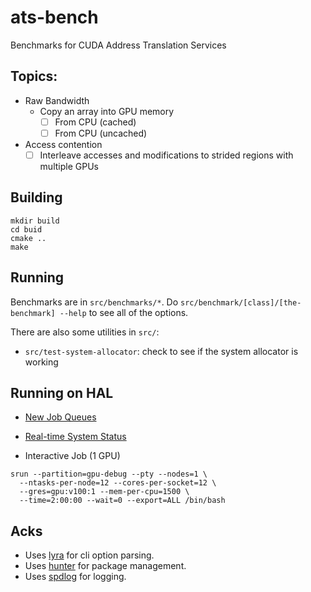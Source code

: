 # ats-bench

Benchmarks for CUDA Address Translation Services

## Topics:

* Raw Bandwidth
  * Copy an array into GPU memory
    - [ ] From CPU (cached)
    - [ ] From CPU (uncached)
* Access contention
  - [ ] Interleave accesses and modifications to strided regions with multiple GPUs

## Building

```
mkdir build
cd buid
cmake ..
make
```

## Running

Benchmarks are in `src/benchmarks/*`. Do `src/benchmark/[class]/[the-benchmark] --help` to see all of the options.

There are also some utilities in `src/`:
* `src/test-system-allocator`: check to see if the system allocator is working


## Running on HAL

* [New Job Queues](https://wiki.ncsa.illinois.edu/display/ISL20/Job+management+with+SLURM#JobmanagementwithSLURM-NewJobQueues)
* [Real-time System Status](https://hal-monitor.ncsa.illinois.edu:3000/)

* Interactive Job (1 GPU)
```
srun --partition=gpu-debug --pty --nodes=1 \
  --ntasks-per-node=12 --cores-per-socket=12 \
  --gres=gpu:v100:1 --mem-per-cpu=1500 \
  --time=2:00:00 --wait=0 --export=ALL /bin/bash
```



## Acks

* Uses [lyra](https://github.com/bfgroup/Lyra) for cli option parsing.
* Uses [hunter](https://github.com/ruslo/hunter) for package management.
* Uses [spdlog](https://github.com/gabime/spdlog) for logging.
